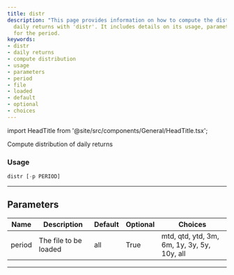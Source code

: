 ```yaml
---
title: distr
description: "This page provides information on how to compute the distribution of"
  daily returns with 'distr'. It includes details on its usage, parameters and choices
  for the period.
keywords:
- distr
- daily returns
- compute distribution
- usage
- parameters
- period
- file
- loaded
- default
- optional
- choices
---
```


import HeadTitle from '@site/src/components/General/HeadTitle.tsx';

<HeadTitle title="portfolio/distr - Reference | OpenBB Terminal Docs" />

Compute distribution of daily returns

### Usage

```python
distr [-p PERIOD]
```

---

## Parameters

| Name | Description | Default | Optional | Choices |
| ---- | ----------- | ------- | -------- | ------- |
| period | The file to be loaded | all | True | mtd, qtd, ytd, 3m, 6m, 1y, 3y, 5y, 10y, all |

---
